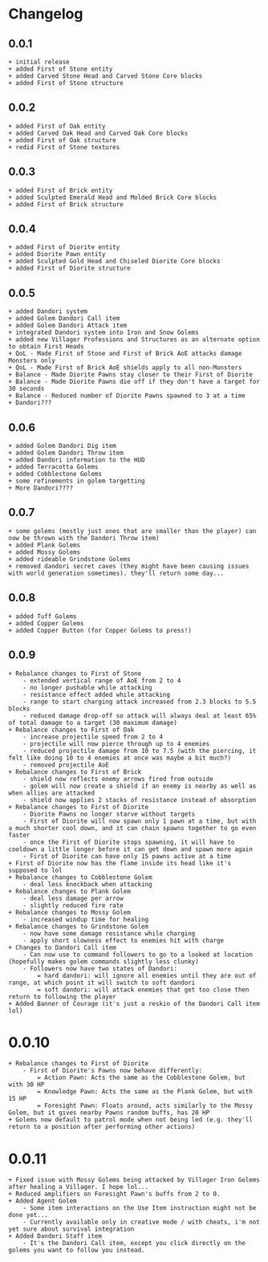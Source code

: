 # Changelog

## 0.0.1
    + initial release
    + added First of Stone entity
    + added Carved Stone Head and Carved Stone Core blocks
    + added First of Stone structure

## 0.0.2
    + added First of Oak entity
    + added Carved Oak Head and Carved Oak Core blocks
    + added First of Oak structure
    + redid First of Stone textures

## 0.0.3
    + added First of Brick entity
    + added Sculpted Emerald Head and Molded Brick Core blocks
    + added First of Brick structure

## 0.0.4
    + added First of Diorite entity
    + added Diorite Pawn entity
    + added Sculpted Gold Head and Chiseled Diorite Core blocks
    + added First of Diorite structure

## 0.0.5
    + added Dandori system
    + added Golem Dandori Call item
    + added Golem Dandori Attack item
    + integrated Dandori system into Iron and Snow Golems
    + added new Villager Professions and Structures as an alternate option to obtain First Heads
    + QoL - Made First of Stone and First of Brick AoE attacks damage Monsters only
    + QoL - Made First of Brick AoE shields apply to all non-Monsters
    + Balance - Made Diorite Pawns stay closer to their First of Diorite
    + Balance - Made Diorite Pawns die off if they don't have a target for 30 seconds
    + Balance - Reduced number of Diorite Pawns spawned to 3 at a time
    + Dandori???

## 0.0.6
    + added Golem Dandori Dig item
    + added Golem Dandori Throw item
    + added Dandori information to the HUD
    + added Terracotta Golems
    + added Cobblestone Golems
    + some refinements in golem targetting
    + More Dandori????

## 0.0.7
    + some golems (mostly just ones that are smaller than the player) can now be thrown with the Dandori Throw item)
    + added Plank Golems
    + added Mossy Golems
    + added rideable Grindstone Golems
    + removed dandori secret caves (they might have been causing issues with world generation sometimes). they'll return some day...

## 0.0.8
    + added Tuff Golems
    + added Copper Golems
    + added Copper Button (for Copper Golems to press!)

## 0.0.9
    + Rebalance changes to First of Stone
        - extended vertical range of AoE from 2 to 4
        - no longer pushable while attacking
        - resistance effect added while attacking
        - range to start charging attack increased from 2.3 blocks to 5.5 blocks
        - reduced damage drop-off so attack will always deal at least 65% of total damage to a target (30 maximum damage)
    + Rebalance changes to First of Oak
        - increase projectile speed from 2 to 4
        - projectile will now pierce through up to 4 enemies
        - reduced projectile damage from 10 to 7.5 (with the piercing, it felt like doing 10 to 4 enemies at once was maybe a bit much?)
        - removed projectile AoE
    + Rebalance changes to First of Brick
        - shield now reflects enemy arrows fired from outside
        - golem will now create a shield if an enemy is nearby as well as when allies are attacked
        - shield now applies 2 stacks of resistance instead of absorption
    + Rebalance changes to First of Diorite
        - Diorite Pawns no longer starve without targets
        - First of Diorite will now spawn only 1 pawn at a time, but with a much shorter cool down, and it can chain spawns together to go even faster
        - once the First of Diorite stops spawning, it will have to cooldown a little longer before it can get down and spawn more again
        - First of Diorite can have only 15 pawns active at a time
    + First of Diorite now has the flame inside its head like it's supposed to lol
    + Rebalance changes to Cobblestone Golem
        - deal less knockback when attacking
    + Rebalance changes to Plank Golem
        - deal less damage per arrow
        - slightly reduced fire rate
    + Rebalance changes to Mossy Golem
        - increased windup time for healing
    + Rebalance changes to Grindstone Golem
        - now have some damage resistance while charging
        - apply short slowness effect to enemies hit with charge
    + Changes to Dandori Call item
        - Can now use to command followers to go to a looked at location (hopefully makes golem commands slightly less clunky)
        - Followers now have two states of Dandori:
            = hard dandori: will ignore all enemies until they are out of range, at which point it will switch to soft dandori
            = soft dandori: will attack enemies that get too close then return to following the player
    + Added Banner of Courage (it's just a reskin of the Dandori Call item lol)

# 0.0.10
    + Rebalance changes to First of Diorite
        - First of Diorite's Pawns now behave differently:
            = Action Pawn: Acts the same as the Cobblestone Golem, but with 30 HP
            = Knowledge Pawn: Acts the same as the Plank Golem, but with 15 HP
            = Foresight Pawn: Floats around, acts similarly to the Mossy Golem, but it gives nearby Pawns random buffs, has 20 HP
    + Golems now default to patrol mode when not being led (e.g. they'll return to a position after performing other actions)

# 0.0.11
    + Fixed issue with Mossy Golems being attacked by Villager Iron Golems after healing a Villager. I hope lol...
    + Reduced amplifiers on Foresight Pawn's buffs from 2 to 0.
    + Added Agent Golem
        - Some item interactions on the Use Item instruction might not be done yet...
        - Currently available only in creative mode / with cheats, i'm not yet sure about survival integration
    + Added Dandori Staff item
        - It's the Dandori Call item, except you click directly on the golems you want to follow you instead.